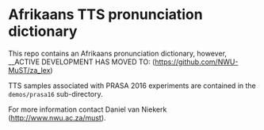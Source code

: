 Afrikaans TTS pronunciation dictionary
======================================

This repo contains an Afrikaans pronunciation dictionary, however, __ACTIVE DEVELOPMENT HAS MOVED TO: (https://github.com/NWU-MuST/za_lex)

TTS samples associated with PRASA 2016 experiments are contained in the `demos/prasa16` sub-directory.

For more information contact Daniel van Niekerk (http://www.nwu.ac.za/must).
